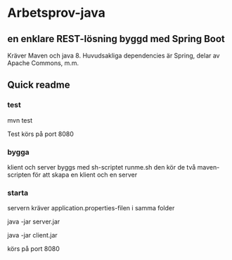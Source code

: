 # Arbetsprov-java
## en enklare REST-lösning byggd med Spring Boot

Kräver Maven och java 8.
Huvudsakliga dependencies är Spring, delar av Apache Commons, m.m.


## Quick readme

### test

mvn test

Test körs på port 8080

### bygga

klient och server byggs med sh-scriptet runme.sh
den kör de två maven-scripten för att skapa en klient och en server

### starta

servern kräver application.properties-filen i samma folder

java -jar server.jar

java -jar client.jar

körs på port 8080